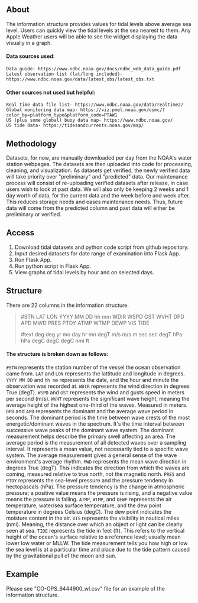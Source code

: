 ## About
The information structure provides values for tidal levels above average sea level. Users can quickly view the tidal levels at the sea nearest to them. Any Apple Weather users will be able to see the widget displaying the data visually in a graph.

#### Data sources used:
```
Data guide- https://www.ndbc.noaa.gov/docs/ndbc_web_data_guide.pdf
Latest observation list (lat/long included)- https://www.ndbc.noaa.gov/data/latest_obs/latest_obs.txt
```

#### Other sources not used but helpful:
```
Real time data file list- https://www.ndbc.noaa.gov/data/realtime2/
Global monitoring data map- https://viz.pmel.noaa.gov/osmc/?color_by=platform_type&platform_code=PTAW1
US (plus some global) buoy data map- https://www.ndbc.noaa.gov/
US tide data- https://tidesandcurrents.noaa.gov/map/
```

## Methodology
Datasets, for now, are manually downloaded per day from the NOAA's water station webpages. The datasets are then uploaded into code for processing, cleaning, and visualization. As datasets get verified, the newly verified data will take priority over "preliminary" and "predicted" data. Our maintenance process will consist of re-uploading verified datasets after release, in case users wish to look at past data. We will also only be keeping 2 weeks and 1 day worth of data, for the current data and the week before and week after. This reduces storage needs and eases maintenance needs. Thus, future data will come from the predicted column and past data will either be preliminary or verified. 

## Access
1. Download tidal datasets and python code script from github repository.
2. Input desired datasets for date range of examination into Flask App.
3. Run Flask App.
4. Run python script in Flask App.
5. View graphs of tidal levels by hour and on selected days.

## Structure
There are 22 columns in the information structure. 
> #STN     LAT LON     YYYY MM DD   hh mm     WDIR     WSPD     GST    WVHT    DPD APD     MWD     PRES  PTDY    ATMP    WTMP    DEWP    VIS    TIDE
>
>  #text    deg deg      yr mo day   hr mn     degT      m/s     m/s      m     sec sec     degT     hPa   hPa    degC    degC    degC    nmi     ft

#### The structure is broken down as follows:
`#STN` represents the station number of the vessel the ocean observation came from. 
`LAT` and `LON` represents the lattitude and longitude in degrees. 
`YYYY MM DD` and `hh mm` represents the date, and the hour and minute the observation was recorded at.
`WDIR` represents the wind direction in degrees True (degT).
`WSPD` and `GST` represents the wind and gusts speed in meters per second (m/s). 
`WVHT` represents the significant wave height, meaning the average height of the highest one-third of the waves. Measured in meters.
`DPD` and `APD` represents the dominant and the average wave period in seconds. The dominant period is the time between wave crests of the most energetic/dominant waves in the spectrum. It's the time interval between successive wave peaks of the dominant wave system. The dominant measurement helps describe the primary swell affecting an area. The average period is the measurement of all detected waves over a sampling interval. It represents a mean value, not necessarily tied to a specific wave system. The average measurement gives a general sense of the wave environment's average rhythm.
`MWD` represents the mean wave direction in degrees True (degT). This indicates the direction from which the waves are coming, measured relative to true north, not the magnetic north.
`PRES` and `PTDY` represents the sea-level pressure and the pressure tendency in hectopascals (hPa). The pressure tendency is the change in atmospheric pressure; a positive value means the pressure is rising, and a negative value means the pressure is falling.
`ATMP`, `WTMP`, and `DEWP` represents the air temperature, water/sea surface temperature, and the dew point temperature in degrees Celsius (degC). The dew point indicates the moisture content in the air.
`VIS` represents the visibility in nautical miles (nmi). Meaning, the distance over which an object or light can be clearly seen at sea.
`TIDE` represents the tide in feet (ft). This refers to the vertical height of the ocean's surface relative to a reference level; usually mean lower low water or MLLW. The tide measurement tells you how high or low the sea level is at a particular time and place due to the tide pattern caused by the gravitational pull of the moon and sun.

## Example
Please see "CO-OPS_9444900_wl.csv" file for an example of the information structure. 
